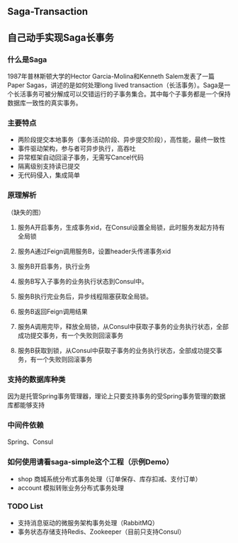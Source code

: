 Saga-Transaction
---
## 自己动手实现Saga长事务

### 什么是Saga

1987年普林斯顿大学的Hector Garcia-Molina和Kenneth Salem发表了一篇Paper Sagas，讲述的是如何处理long lived transaction（长活事务）。Saga是一个长活事务可被分解成可以交错运行的子事务集合。其中每个子事务都是一个保持数据库一致性的真实事务。

### 主要特点
- 两阶段提交本地事务（事务活动阶段、异步提交阶段），高性能，最终一致性
- 事件驱动架构，参与者可异步执行，高吞吐
- 异常框架自动回滚子事务，无需写Cancel代码
- 隔离级别支持读已提交
- 无代码侵入，集成简单

### 原理解析

（缺失的图）

1. 服务A开启事务，生成事务xid，在Consul设置全局锁，此时服务发起方持有全局锁

2. 服务A通过Feign调用服务B，设置header头传递事务xid

3. 服务B开启事务，执行业务

4. 服务B写入子事务的业务执行状态到Consul中。

5. 服务B执行完业务后，异步线程阻塞获取全局锁。

6. 服务B返回Feign调用结果

7. 服务A调用完毕，释放全局锁，从Consul中获取子事务的业务执行状态，全部成功提交事务，有一个失败则回滚事务

8. 服务B获取到锁，从Consul中获取子事务的业务执行状态，全部成功提交事务，有一个失败则回滚事务


### 支持的数据库种类

因为是托管Spring事务管理器，理论上只要支持事务的受Spring事务管理的数据库都能够支持

### 中间件依赖

Spring、Consul

### 如何使用请看saga-simple这个工程（示例Demo）

- shop 商城系统分布式事务处理（订单保存、库存扣减、支付订单）
- account 模拟转账业务分布式事务处理

### TODO List
- 支持消息驱动的微服务架构事务处理（RabbitMQ）
- 事务状态存储支持Redis、Zookeeper（目前只支持Consul）
